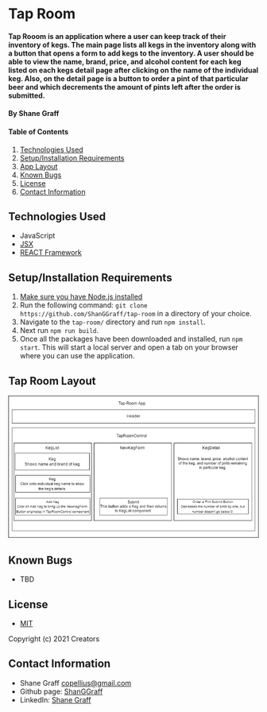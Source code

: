 # Tap Room

####  Tap Rooom is an application where a user can keep track of their inventory of kegs. The main page lists all kegs in the inventory along with a button that opens a form to add kegs to the inventory. A user should be able to view the name, brand, price, and alcohol content for each keg listed on each kegs detail page after clicking on the name of the individual keg. Also, on the detail page is a button to order a pint of that particular beer and which decrements the amount of pints left after the order is submitted.

#### **By Shane Graff**

#### Table of Contents

1. [Technologies Used](#technologies)
2. [Setup/Installation Requirements](#setup)
3. [App Layout](#layout)
4. [Known Bugs](#bugs)
5. [License](#license)
6. [Contact Information](#contact)

## Technologies Used <a id="technologies"></a>

* JavaScript
* [JSX](https://reactjs.org/docs/introducing-jsx.html) 
* [REACT Framework](https://reactjs.org)

## Setup/Installation Requirements <a id="setup"></a>

1. [Make sure you have Node.js installed](https://nodejs.org/en/download/)
2. Run the following command: ```git clone https://github.com/ShanGGraff/tap-room``` in a directory of your choice.
3. Navigate to the ```tap-room/``` directory and run ```npm install```.
4. Next run ```npm run build```.
5. Once all the packages have been downloaded and installed, run ```npm start```. This will start a local server and open a tab on your browser where you can use the application.

## Tap Room Layout<a id="layout"></a>

![TapRoomLayout](./src/img/Tap-Room.drawio.png)

## Known Bugs <a id="bugs"></a>
* TBD

## License
* [MIT](https://choosealicense.com/licenses/mit/)

Copyright (c) 2021 Creators 

## Contact Information <a id="contact"></a>

* Shane Graff <copellius@gmail.com>
* Github page: [ShanGGraff](https://github.com/ShanGGraff)
* LinkedIn: [Shane Graff](https://www.linkedin.com/in/shanegraff)
